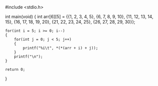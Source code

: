 #include <stdio.h>

int main(void)
{
    int arr[6][5] = {{1, 2, 3, 4, 5}, {6, 7, 8, 9, 10}, {11, 12, 13, 14, 15}, 
                       {16, 17, 18, 19, 20}, {21, 22, 23, 24, 25}, {26, 27, 28, 29, 30}};
    
    for(int i = 5; i >= 0; i--)
    {
        for(int j = 0; j < 5; j++)
        {
            printf("%i\t", *(*(arr + i) + j));
        }
        printf("\n");
    }
 
    return 0;
}
